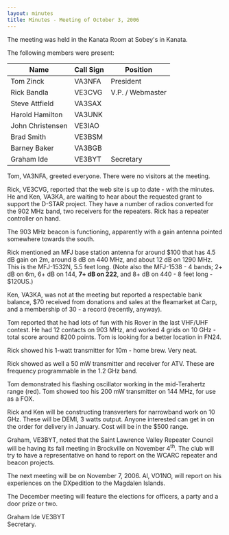 ```yaml
---
layout: minutes
title: Minutes - Meeting of October 3, 2006
---
```

The meeting was held in the Kanata Room at Sobey's in Kanata.

The following members were present:

| Name                   | Call Sign  | Position         |
|------------------------|------------|------------------|
| Tom Zinck              | VA3NFA     | President        |
| Rick Bandla            | VE3CVG     | V.P. / Webmaster |
| Steve Attfield         | VA3SAX     |                  |
| Harold Hamilton        | VA3UNK     |                  |
| John Christensen       | VE3IAO     |                  |
| Brad Smith             | VE3BSM     |                  |
| Barney Baker           | VA3BGB     |                  |
| Graham Ide             | VE3BYT     | Secretary        |

Tom, VA3NFA, greeted
everyone. There were no visitors at the
meeting.

Rick, VE3CVG, reported that the
web site is up to date - with the minutes. He and Ken, VA3KA, are waiting to hear about the requested grant to
support the D-STAR project. They have a
number of radios converted for the 902 MHz band, two receivers for the
repeaters. Rick has a repeater
controller on hand.

The 903 MHz beacon is functioning, apparently with a gain antenna pointed
somewhere towards the south.

Rick mentioned an MFJ base station antenna for around $100 that has 4.5 dB gain
on 2m, around 8 dB on 440 MHz, and about 12 dB on 1290 MHz. This is the MFJ-1532N, 5.5 feet long. (Note also the MFJ-1538 - 4 bands; 2+ dB on 6m, 6+ dB on 144, **7+ dB on 222**,
and 8+ dB on 440 - 8 feet long - $120US.)

Ken, VA3KA, was not at the
meeting but reported a respectable bank balance, $70 received from donations
and sales at the fleamarket at Carp, and a membership of 30 - a record
(recently, anyway).

Tom reported that he had lots of
fun with his Rover in the last VHF/UHF contest. He had 12 contacts on 903 MHz, and worked 4 grids on 10 GHz -
total score around 8200 points. Tom is
looking for a better location in FN24.

Rick showed his 1-watt
transmitter for 10m - home brew. Very
neat.

Rick showed as well a 50 mW transmitter and receiver for ATV. These are frequency programmable in the 1.2
GHz band.

Tom demonstrated his flashing oscillator working in the mid-Terahertz range
(red). Tom showed too his 200 mW
transmitter on 144 MHz, for use as a FOX.

Rick and Ken will be constructing
transverters for narrowband work on 10 GHz. These will be DEMI, 3 watts output. Anyone interested can get in on the order for delivery in January. Cost will be in the $500 range.

Graham, VE3BYT, noted that the
Saint Lawrence Valley Repeater Council will be having its fall meeting in
Brockville on November 4<sup>th</sup>. The club will try to have a representative on hand to report on the
WCARC repeater and beacon projects.

The next meeting will be
on November 7, 2006. Al, VO1NO, will report on his experiences on the DXpedition to
the Magdalen Islands.

The December meeting will feature
the elections for officers, a party and a door prize or two.

Graham Ide VE3BYT  
Secretary.
